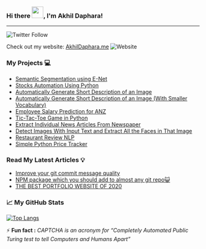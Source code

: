 <!--STARTS_HERE_QUOTE_README-->
<!--ENDS_HERE_QUOTE_README-->

### Hi there <img src="https://raw.githubusercontent.com/MartinHeinz/MartinHeinz/master/wave.gif" width="30px">, I'm Akhil Daphara!

---

![Twitter Follow](https://img.shields.io/twitter/follow/akhildaphara?style=social)

Check out my website:
[AkhilDaphara.me](https://akhildaphara.me/)
![Website](https://img.shields.io/website?url=https%3A%2F%2Fakhildaphara.me%2F)

### My Projects 💻
- [Semantic Segmentation using E-Net](https://gabrieldeml.github.io/CS539-final/)
- [Stocks Automation Using Python](https://github.com/akhildaphara/automate-stock)
- [Automatically Generate Short Description of an Image](https://gist.github.com/akhildaphara/bf9d15edfd8ba29e217c6e25d84f4336)
- [Automatically Generate Short Description of an Image (With Smaller Vocabulary)](https://gist.github.com/akhildaphara/44524f748aa94c3b361df9c0cb62ce3a)
- [Employee Salary Prediction for ANZ](https://github.com/akhildaphara/anz_prediction)
- [Tic-Tac-Toe Game in Python](https://gist.github.com/akhildaphara/3a530b8d0366945c9315950182c17834)
- [Extract Individual News Articles From Newspaper](https://gist.github.com/akhildaphara/efc04089d3b299c77ea8ef633cb8a7a0)
- [Detect Images With Input Text and Extract All the Faces in That Image](https://gist.github.com/akhildaphara/1961639d4b2ab92f4d723dc428159f5b)
- [Restaurant Review NLP](https://gist.github.com/akhildaphara/9c0e8fd50def1b6eee6f3eb977584417)
- [Simple Python Price Tracker](https://github.com/akhildaphara/Price-Tracker)

### Read My Latest Articles 💡

<!-- BLOG-POST-LIST:START -->
- [Improve your git commit message quality](https://akhildaphara.hashnode.dev/commitlint)
- [NPM package which you should add to almost any git repo😺](https://akhildaphara.hashnode.dev/husky)
- [THE BEST PORTFOLIO WEBSITE OF 2020](https://akhildaphara.hashnode.dev/the-best-portfolio-website-of-2020)
<!-- BLOG-POST-LIST:END -->

### &#x1f4c8; My GitHub Stats

[![Top Langs](https://github-readme-stats.vercel.app/api/top-langs/?username=akhildaphara&hide=java,html,css&theme=compact)](https://github.com/anuraghazra/github-readme-stats)

⚡ **Fun fact :** _CAPTCHA is an acronym for “Completely Automated Public Turing test to tell Computers and Humans Apart”_
